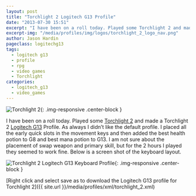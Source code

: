 ```yaml
---
layout: post
title: "Torchlight 2 Logitech G13 Profile"
date: "2013-07-30 15:51"
excerpt: "I have been on a roll today. Played some Torchlight 2 and made a Torchlight 2 Logitech G13 Profile."
excerpt-img: "/media/profiles/img/logos/torchlight_2_logo_nav.png"
author: Jason Hardin
pageclass: logitechg13
tags:
  - logitech g13
  - profile
  - rpg
  - video games
  - Torchlight
categories:
  - logitech_g13
  - video_games
---
```

![Torchlight 2]({{site.url}}/media/profiles/img/logos/torchlight_2_logo_nav.png){: .img-responsive  .center-block }

I have been on a roll today. Played some [Torchlight 2](http://www.torchlight2game.com/) and made a Torchlight 2 [Logitech G13](http://gaming.logitech.com/en-us/product/g13-advanced-gameboard) Profile. As always I didn’t like the default profile. I placed all the early quick slots in the movement keys and then added the best health potion to G8 and best mana potion to G13. I am not sure about the placement of swap weapon and primary skill, but for the 2 hours I played they seemed to work fine. Below is a screen shot of the keyboard layout.

![Torchlight 2 Logitech G13 Keyboard Profile]({{site.url}}/media/profiles/img/torchlight_2_keyboard_layout.png){: .img-responsive  .center-block }

[Right click and select save as to download the Logitech G13 profile for Torchlight 2]({{ site.url }}/media/profiles/xml/torchlight_2.xml)
